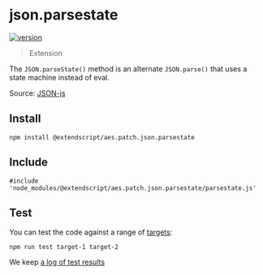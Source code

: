 # json.parsestate

[![version](https://img.shields.io/npm/v/@extendscript/aes.patch.json.parsestate.svg)](https://www.npmjs.org/package/@extendscript/aes.patch.json.parsestate)

> Extension

The `JSON.parseState()` method is an alternate `JSON.parse()` that uses a state machine instead of eval.

Source: [JSON-js](https://github.com/douglascrockford/JSON-js/blob/master/json_parse_state.js)

## Install

    npm install @extendscript/aes.patch.json.parsestate

## Include

    #include 'node_modules/@extendscript/aes.patch.json.parsestate/parsestate.js'

## Test

You can test the code against a range of [targets](https://github.com/nbqx/fakestk/blob/master/resources/versions.json):

    npm run test target-1 target-2

We keep [a log of test results](./test/results_log.md)
